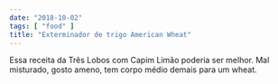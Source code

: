 ```yaml
---
date: "2018-10-02"
tags: [ "food" ]
title: "Exterminador de trigo American Wheat"
---
```

Essa receita da Três Lobos com Capim Limão poderia ser melhor. Mal misturado, gosto ameno, tem corpo médio demais para um wheat.
